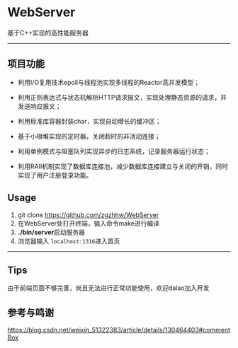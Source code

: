 # WebServer
基于C++实现的高性能服务器

---

## 项目功能
* 利用I/O复用技术epoll与线程池实现多线程的Reactor高并发模型；

* 利用正则表达式与状态机解析HTTP请求报文，实现处理静态资源的请求，并发送响应报文；

* 利用标准库容器封装char，实现自动增长的缓冲区；

* 基于小根堆实现的定时器，关闭超时的非活动连接；

* 利用单例模式与阻塞队列实现异步的日志系统，记录服务器运行状态；

* 利用RAII机制实现了数据库连接池，减少数据库连接建立与关闭的开销，同时实现了用户注册登录功能。


## Usage
1. git clone https://github.com/zgzhhw/WebServer
2. 在WebServer处打开终端，输入命令make进行编译
3. **./bin/server**启动服务器
4. 浏览器输入 ```localhost:1316```进入首页

---

## Tips
由于前端页面不够完善，尚且无法进行正常功能使用，欢迎dalao加入开发

## 参考与鸣谢
https://blog.csdn.net/weixin_51322383/article/details/130464403#commentBox
